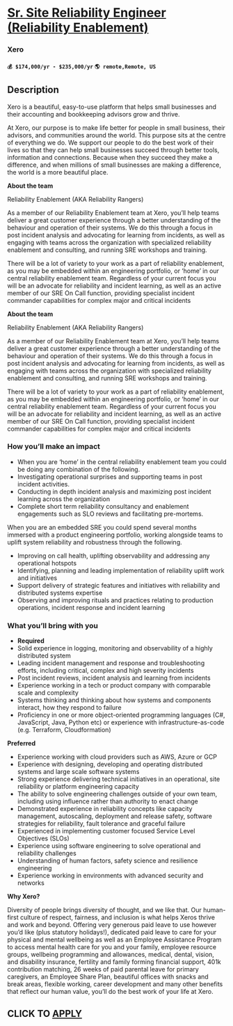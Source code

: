 # [Sr. Site Reliability Engineer (Reliability Enablement)](https://www.remotewlb.com/apply/sr-site-reliability-engineer-reliability-enablement)  
### Xero  
#### `💰 $174,000/yr - $235,000/yr` `🌎 remote,Remote, US`  

## Description

Xero is a beautiful, easy-to-use platform that helps small businesses and their accounting and bookkeeping advisors grow and thrive.

  

At Xero, our purpose is to make life better for people in small business, their advisors, and communities around the world. This purpose sits at the centre of everything we do. We support our people to do the best work of their lives so that they can help small businesses succeed through better tools, information and connections. Because when they succeed they make a difference, and when millions of small businesses are making a difference, the world is a more beautiful place.

  

 **About the team**

  

Reliability Enablement (AKA Reliability Rangers)

  

As a member of our Reliability Enablement team at Xero, you’ll help teams deliver a great customer experience through a better understanding of the behaviour and operation of their systems. We do this through a focus in post incident analysis and advocating for learning from incidents, as well as engaging with teams across the organization with specialized reliability enablement and consulting, and running SRE workshops and training.

  

There will be a lot of variety to your work as a part of reliability enablement, as you may be embedded within an engineering portfolio, or ‘home’ in our central reliability enablement team. Regardless of your current focus you will be an advocate for reliability and incident learning, as well as an active member of our SRE On Call function, providing specialist incident commander capabilities for complex major and critical incidents

  

 **About the team**

  

Reliability Enablement (AKA Reliability Rangers)

  

As a member of our Reliability Enablement team at Xero, you’ll help teams deliver a great customer experience through a better understanding of the behaviour and operation of their systems. We do this through a focus in post incident analysis and advocating for learning from incidents, as well as engaging with teams across the organization with specialized reliability enablement and consulting, and running SRE workshops and training.

  

There will be a lot of variety to your work as a part of reliability enablement, as you may be embedded within an engineering portfolio, or ‘home’ in our central reliability enablement team. Regardless of your current focus you will be an advocate for reliability and incident learning, as well as an active member of our SRE On Call function, providing specialist incident commander capabilities for complex major and critical incidents

  

### How you’ll make an impact

* When you are ‘home’ in the central reliability enablement team you could be doing any combination of the following.
* Investigating operational surprises and supporting teams in post incident activities.
* Conducting in depth incident analysis and maximizing post incident learning across the organization
* Complete short term reliability consultancy and enablement engagements such as SLO reviews and facilitating pre-mortems. 

  

When you are an embedded SRE you could spend several months immersed with a product engineering portfolio, working alongside teams to uplift system reliability and robustness through the following.

* Improving on call health, uplifting observability and addressing any operational hotspots
* Identifying, planning and leading implementation of reliability uplift work and initiatives
* Support delivery of strategic features and initiatives with reliability and distributed systems expertise
* Observing and improving rituals and practices relating to production operations, incident response and incident learning

  

###  What you’ll bring with you

*  **Required**
* Solid experience in logging, monitoring and observability of a highly distributed system
* Leading incident management and response and troubleshooting efforts, including critical, complex and high severity incidents 
* Post incident reviews, incident analysis and learning from incidents
* Experience working in a tech or product company with comparable scale and complexity
* Systems thinking and thinking about how systems and components interact, how they respond to failure
* Proficiency in one or more object-oriented programming languages (C#, JavaScript, Java, Python etc) or experience with infrastructure-as-code (e.g. Terraform, Cloudformation)

  

  

 **Preferred**

* Experience working with cloud providers such as AWS, Azure or GCP
* Experience with designing, developing and operating distributed systems and large scale software systems
* Strong experience delivering technical initiatives in an operational, site reliability or platform engineering capacity
* The ability to solve engineering challenges outside of your own team, including using influence rather than authority to enact change
* Demonstrated experience in reliability concepts like capacity management, autoscaling, deployment and release safety, software strategies for reliability, fault tolerance and graceful failure
* Experienced in implementing customer focused Service Level Objectives (SLOs)
* Experience using software engineering to solve operational and reliability challenges
* Understanding of human factors, safety science and resilience engineering
* Experience working in environments with advanced security and networks

  

 **Why Xero?**

Diversity of people brings diversity of thought, and we like that. Our human-first culture of respect, fairness, and inclusion is what helps Xeros thrive and work and beyond. Offering very generous paid leave to use however you’d like (plus statutory holidays!), dedicated paid leave to care for your physical and mental wellbeing as well as an Employee Assistance Program to access mental health care for you and your family, employee resource groups, wellbeing programming and allowances, medical, dental, vision, and disability insurance, fertility and family forming financial support, 401k contribution matching, 26 weeks of paid parental leave for primary caregivers, an Employee Share Plan, beautiful offices with snacks and break areas, flexible working, career development and many other benefits that reflect our human value, you’ll do the best work of your life at Xero.

  
## CLICK TO [APPLY](https://www.remotewlb.com/apply/sr-site-reliability-engineer-reliability-enablement)


